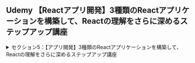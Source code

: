 ## Udemy 【Reactアプリ開発】3種類のReactアプリケーションを構築して、Reactの理解をさらに深めるステップアップ講座

<details>
<summary>セクション5：【アプリ開発】3種類のReactアプリケーションを構築して、Reactの理解をさらに深めるステップアップ講座</summary>

| NO | 内容 |
| ---- | ---- |
| 49. | 【ノートアプリ】完成品のデモから |
| 50. | React環境開発から整えよう |
<!-- | 51. | ノートメモアプリに必要なコンポーネントを用意しよう |
| 52. | Sidebarコンポーネントから作成しよう |
| 53. | SidebarをCSSでスタイリングしよう |
| 54. | 新しいノートを追加する関数を作ってみよう |
| 55. | map関数でノートを全て出力してみよう |
| 56. | React環境開発から整えよう |
| 57. | React環境開発から整えよう |
| 58. | React環境開発から整えよう |
| 59. | React環境開発から整えよう |
| 60. | React環境開発から整えよう | -->


</details>
